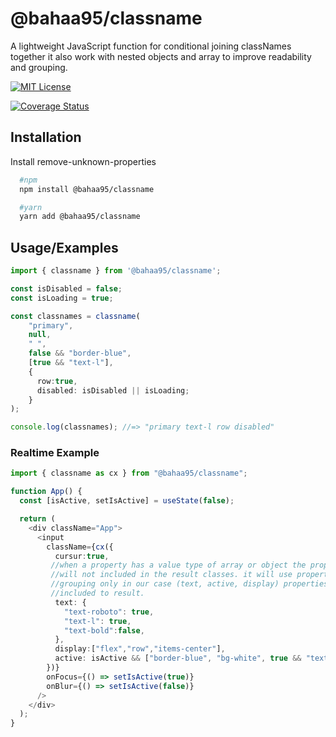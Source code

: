 
# @bahaa95/classname

A lightweight JavaScript function for conditional joining classNames together it also work with nested objects and array to improve readability and grouping.




[![MIT License](https://img.shields.io/badge/License-MIT-green.svg)](https://choosealicense.com/licenses/mit/)

[![Coverage Status](https://coveralls.io/repos/github/bahaa95/classname/badge.svg?branch=main)](https://coveralls.io/github/bahaa95/classname?branch=main)


## Installation

Install remove-unknown-properties

```bash
  #npm
  npm install @bahaa95/classname

  #yarn
  yarn add @bahaa95/classname
```
    
## Usage/Examples

```typescript
import { classname } from '@bahaa95/classname';

const isDisabled = false;
const isLoading = true;

const classnames = classname(
    "primary",
    null,
    " ",
    false && "border-blue",
    [true && "text-l"],
    {
      row:true,
      disabled: isDisabled || isLoading;
    }
);

console.log(classnames); //=> "primary text-l row disabled"

```
### Realtime Example
```typescript
import { classname as cx } from "@bahaa95/classname";

function App() {
  const [isActive, setIsActive] = useState(false);

  return (
    <div className="App">
      <input
        className={cx({
          cursur:true,
         //when a property has a value type of array or object the property name     
         //will not included in the result classes. it will use property name for 
         //grouping only in our case (text, active, display) properties below will not 
         //included to result.
          text: {
            "text-roboto": true,
            "text-l": true,
            "text-bold":false,
          },
          display:["flex","row","items-center"],
          active: isActive && ["border-blue", "bg-white", true && "text-black"],
        })}
        onFocus={() => setIsActive(true)}
        onBlur={() => setIsActive(false)}
      />
    </div>
  );
}
```